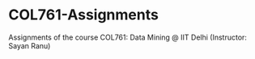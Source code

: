# COL761-Assignments
Assignments of the course COL761: Data Mining @ IIT Delhi (Instructor: Sayan Ranu)

